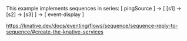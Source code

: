 This example implements sequences in series:
[ pingSource ] -> [ [s1] -> [s2] -> [s3] ] -> [ event-display ]

https://knative.dev/docs/eventing/flows/sequence/sequence-reply-to-sequence/#create-the-knative-services
